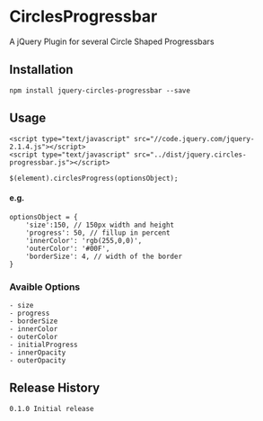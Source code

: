 # CirclesProgressbar
A jQuery Plugin for several Circle Shaped Progressbars

## Installation
	npm install jquery-circles-progressbar --save

## Usage
	<script type="text/javascript" src="//code.jquery.com/jquery-2.1.4.js"></script>
	<script type="text/javascript" src="../dist/jquery.circles-progressbar.js"></script>

	$(element).circlesProgress(optionsObject);

#### e.g.
	optionsObject = {
		'size':150, // 150px width and height
		'progress': 50, // fillup in percent
		'innerColor': 'rgb(255,0,0)',
		'outerColor': '#00F',
		'borderSize': 4, // width of the border
	}

### Avaible Options
	- size 
	- progress
	- borderSize
	- innerColor
	- outerColor
	- initialProgress
	- innerOpacity
	- outerOpacity

## Release History
	0.1.0 Initial release